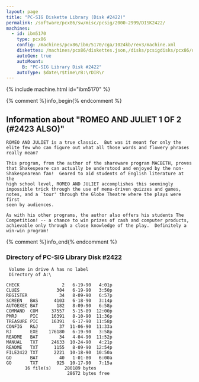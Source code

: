 ```yaml
---
layout: page
title: "PC-SIG Diskette Library (Disk #2422)"
permalink: /software/pcx86/sw/misc/pcsig/2000-2999/DISK2422/
machines:
  - id: ibm5170
    type: pcx86
    config: /machines/pcx86/ibm/5170/cga/1024kb/rev3/machine.xml
    diskettes: /machines/pcx86/diskettes.json,/disks/pcsigdisks/pcx86/diskettes.json
    autoGen: true
    autoMount:
      B: "PC-SIG Library Disk #2422"
    autoType: $date\r$time\rB:\rDIR\r
---
```


{% include machine.html id="ibm5170" %}

{% comment %}info_begin{% endcomment %}

## Information about "ROMEO AND JULIET 1 OF 2 (#2423 ALSO)"

    ROMEO AND JULIET is a true classic.  But was it meant for only the
    elite few who can figure out what all those words and flowery phrases
    really mean?
    
    This program, from the author of the shareware program MACBETH, proves
    that Shakespeare can actually be understood and enjoyed by the non-
    Shakespearean fan!  Geared to aid students of English literature at the
    high school level, ROMEO AND JULIET accomplishes this seemingly
    impossible trick through the use of menu-driven quizzes and games,
    notes, and a `tour' through the Globe Theatre where the plays were first
    seen by audiences.
    
    As with his other programs, the author also offers his students The
    Competition! -- a chance to win prizes of cash and computer products,
    achievable only through a close knowledge of the play.  Definitely a
    win-win program!
{% comment %}info_end{% endcomment %}


### Directory of PC-SIG Library Disk #2422

     Volume in drive A has no label
     Directory of A:\

    CHECK                2   6-19-90   4:01p
    CLUES              304   6-19-90   3:50p
    REGISTER            34   8-09-90   6:57p
    SCREEN   BAS      4103   6-18-90   3:14p
    AUTOEXEC BAT       182   8-09-90   6:58p
    COMMAND  COM     37557   5-15-89  12:00p
    PMRJ     PIC     16391   8-10-90  11:36p
    TREASURE PIC     16391   6-17-90  11:58p
    CONFIG   R&J        37  11-06-90  11:33a
    RJ       EXE    176180   6-19-90   3:58p
    README   BAT        34   4-04-90  11:52p
    MANUAL   TXT     24633  10-24-90   4:21p
    README   TXT      1155   8-09-90  12:54p
    FILE2422 TXT      2221  10-18-90  10:50a
    GO       BAT        40   1-01-80   6:00a
    GO       TXT       925  10-17-90   7:15a
           16 file(s)     280189 bytes
                           28672 bytes free
